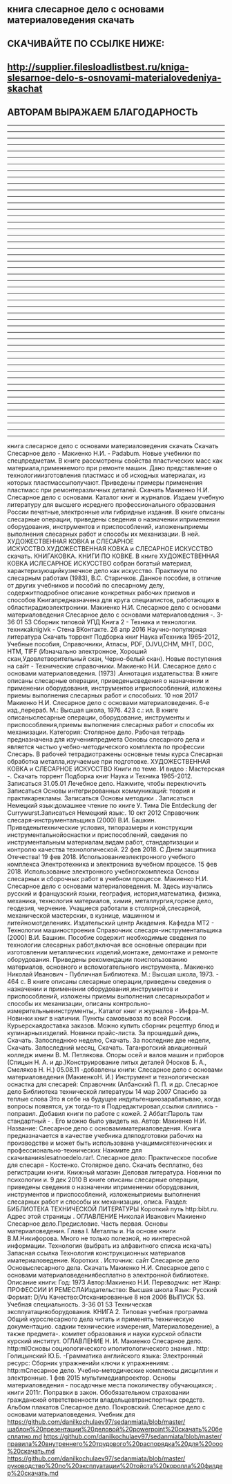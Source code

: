 книга слесарное дело с основами материаловедения скачать
--------------------------------------------------
СКАЧИВАЙТЕ ПО ССЫЛКЕ НИЖЕ:
--------------------------------------------------
http://supplier.filesloadlistbest.ru/kniga-slesarnoe-delo-s-osnovami-materialovedeniya-skachat
--------------------------------------------------
АВТОРАМ ВЫРАЖАЕМ БЛАГОДАРНОСТЬ
--------------------------------------------------
--------------------------------------------------
--------------------------------------------------
--------------------------------------------------
--------------------------------------------------
--------------------------------------------------
--------------------------------------------------
--------------------------------------------------
--------------------------------------------------
--------------------------------------------------
--------------------------------------------------
--------------------------------------------------
--------------------------------------------------
--------------------------------------------------
--------------------------------------------------
--------------------------------------------------
--------------------------------------------------
--------------------------------------------------
--------------------------------------------------
--------------------------------------------------
--------------------------------------------------
--------------------------------------------------
--------------------------------------------------
--------------------------------------------------
--------------------------------------------------
--------------------------------------------------
--------------------------------------------------
--------------------------------------------------
--------------------------------------------------
--------------------------------------------------
--------------------------------------------------
--------------------------------------------------
--------------------------------------------------
--------------------------------------------------
--------------------------------------------------
--------------------------------------------------
--------------------------------------------------
--------------------------------------------------
--------------------------------------------------
--------------------------------------------------
--------------------------------------------------
--------------------------------------------------
--------------------------------------------------
--------------------------------------------------
--------------------------------------------------
--------------------------------------------------
--------------------------------------------------
--------------------------------------------------
--------------------------------------------------
--------------------------------------------------
книга слесарное дело с основами материаловедения скачать Скачать Слесарное дело - Макиенко Н.И. - Padabum. Новые учебники по спецпредметам. В книге рассмотрены свойства пластических масс как материала,применяемого при ремонте машин. Дано представление о технологииизготовления пластмасс и об исходных материалах, из которых пластмассыполучают. Приведены примеры применения пластмасс при ремонтеразличных деталей. Скачать Макиенко Н.И.  Слесарное дело с основами. Каталог книг и журналов. Издаем учебную литературу для высшего исреднего профессионального образования России  печатные,электронные или гибридные издания. В книге описаны слесарные операции, приведены сведения о назначении иприменении оборудования, инструментов и приспособлений, изложеныприемы выполнения слесарных работ и способы их механизации. В ней. ХУДОЖЕСТВЕННАЯ КОВКА и СЛЕСАРНОЕ ИСКУССТВО.ХУДОЖЕСТВЕННАЯ КОВКА и СЛЕСАРНОЕ ИСКУССТВО скачать. КНИГАКОВКА. КНИГИ ПО КОВКЕ. В книге ХУДОЖЕСТВЕННАЯ КОВКА ИСЛЕСАРНОЕ ИСКУССТВО собран богатый материал, характеризующийкузнечное дело как искусство. Практикум по слесарным работам (1983), В.С. Старичков. Данное пособие, в отличие от других учебников и пособий по слесарному делу, содержитподробное описание конкретных рабочих приемов и способов  Книгапредназначена для круга специалистов, работающих в областирадиоэлектроники. Макиенко Н.И. Слесарное дело с основами материаловедения
Слесарное дело с основами материаловедения -. 3-36 01 53 Сборник типовой УПД Книга 2 - Техника и технологии. техникаknigivk - Стена  ВКонтакте. 26 апр 2016  Научно-популярная литература  Скачать торрент Подборка книг Наука иТехника 1965-2012, Учебные пособия, Справочники, Атласы, PDF, DJVU,CHM, MHT, DОС, HTM, TIFF (Изначально электронное, Хороший скан,Удовлетворительный скан, Черно-белый скан). Новые поступения на сайт - Технические справочники. Макиенко Н.И. Слесарное дело с основами материаловедения. (1973) .Аннотация издательства: В книге описаны слесарные операции, приведенысведения о назначении и применении оборудования, инструментов иприспособлений, изложены приемы выполнения слесарных работ и способыих. 10 ноя 2017  Макиенко Н.И. Слесарное дело с основами материаловедения. 6-е изд.,перераб.  М.: Высшая школа, 1976.  423 с.: ил. В книге описаныслесарные операции, оборудование, инструменты и приспособления,приемы выполнения слесарных работ и способы их механизации. Категория: Столярное дело. Рабочая тетрадь предназначена для изученияпредмета Основы слесарного дела и является частью учебно-методического комплекта по профессии Слесарь. В рабочей тетрадиотражены основные темы курса Слесарная обработка металла,изучаемые при подготовке. ХУДОЖЕСТВЕННАЯ КОВКА и СЛЕСАРНОЕ ИСКУССТВО
Книги по теме. И видео : Мастерская -. Скачать торрент Подборка книг Наука и Техника 1965-2012. Записаться 31.05.01 Лечебное дело. Нажмите, чтобы переключить Записаться Основы интегрированных коммуникаций: теория и практикарекламы. Записаться Основы методики . Записаться Немецкий язык:домашнее чтение по книге У. Тима Die Entdeckung der Currywurst.Записаться Немецкий язык:. 10 окт 2012  Справочник слесаря-инструментальщика (2000) В.И. Башкин. Приведенытехнические условия, типоразмеры и конструкции инструментальнойоснастки и приспособлений, сведения по инструментальным материалам,видам работ, стандартизации и контролю качества технологической. 22 фев 2018. С Днем защитника Отечества! 19 фев 2018. Использованиеэлектронного учебного комплекса Электротехника и электроника вучебном процессе. 15 фев 2018. Использование электронного учебногокомплекса Основы слесарных и сборочных работ в учебном процессе. Макиенко Н.И. Слесарное дело с основами материаловедения. М. Здесь изучались русский и французский языки, география, история,математика, физика, механика, технология материалов, химия, металлургия,горное дело, геодезия, черчение. Учащиеся работали в столярной,слесарной, механической мастерских, в кузнице, машинном и литейномотделениях. Издательский центр Академия. Кафедра МТ2 - Технологии машиностроения
Справочник слесаря-инструментальщика (2000) В.И. Башкин. Пособие содержит необходимые сведения по технологии слесарных работ,включая все основные операции при изготовлении металлических изделий,монтаже, демонтаже и ремонте оборудования. Приведены рекомендации поиспользованию материалов, основного и вспомогательного инструмента,. Макиенко Николай Иванович - Публичная Библиотека. М.: Высшая школа, 1973. - 464 с. В книге описаны слесарные операции,приведены сведения о назначении и применении оборудования,инструментов и приспособлений, изложены приемы выполнения слесарныхработ и способы их механизации, описаны контрольно-измерительныеинструменты,. Каталог книг и журналов - Инфра-М. Новинки книг в наличии. Пункты самовывоза по всей России. Курьерскаядоставка заказов. Можно купить сборник рецептур блюд и кулинарныхизделий.  Новинки прайс-листа. За прошедший день, Скачать. Запоследнюю неделю, Скачать. За последние две недели, Скачать. Запоследний месяц, Скачать. Таганрогский авиационный колледж имени В. М. Петлякова. Опоры осей и валов машин и приборов (Спицын Н. А. и др.)Конструирование литых деталей (Носков Б. А., Смеляков Н. Н.) 05.08.11 -добавлены книги: Слесарное дело с основами материаловедения (МакиенкоН. И.) Инструмент и технологическая оснастка для слесарей: Справочник (Албанский П. П. и др. Слесарное дело  Библиотека технической литературы
14 мар 2007  Спасибо за теплые слова Это я себе на будущее индульгенциюзарабатываю, когда вопросы появятся, уж тогда-то я Подредактировал,ссылки слиплись - поправил. Добавил книги по работе с кожей. 2 Аббат:Пароль там стандартный - . Его можно было увидеть на. Автор: Макиенко Н.И. Название: Слесарное дело с основамиматериаловедения.  Книга предназначается в качестве учебника дляподготовки рабочих на производстве и может быть использована учащимисятехнических и профессионально-технических  Нажмите для скачиванияslesatnoedelo.rar!. Слесарное дело: Практическое пособие для слесаря - Костенко. Столярное дело. Скачать бесплатно, без регистрации книги. Книжный магазин Деловая литература. Новинки по психологии и. 9 дек 2010  В книге описаны слесарные операции, приведены сведения о назначении иприменении оборудования, инструментов и приспособлений, изложеныприемы выполнения слесарных работ и способы их механизации, описа. Раздел: БИБЛИОТЕКА ТЕХНИЧЕСКОЙ ЛИТЕРАТУРЫ Короткий путь http:bibt.ru. Адрес этой страницы  . ОГЛАВЛЕНИЕ Николай Иванович Макиенко Слесарное дело.Предисловие. Часть первая. Основы материаловедения. Глава I. Металлы и. На основе книги В.М.Никифорова. Много не только полезной, но иинтересной информации. Технология  (выбрать из алфавитного списка искачать) Запасная ссылка  Технология конструкционных материалов иматериаловедение. Коротких . Источник: сайт Слесарное дело Основыслесарного дела. Скачать Макиенко Н.И.  Слесарное дело с основами материаловедениябесплатно в электронной библиотеке. Описание книги: Год: 1973 Автор:Макиенко Н.И. Переводчик: нет Жанр: ПРОФЕССИИ И РЕМЕСЛАИздательство: Высшая школа Язык: Русский Формат: DjVu Качество:Отсканированные
8 ноя 2006  ВЫПУСК 53. Учебная специальность. 3-36 01 53 Техническая эксплуатацияоборудования. КНИГА 2. Типовая учебная программа Общий курсслесарного дела  читать и применять техническую документацию.  садкии технические измерения, Материаловедение), а также предмета-. комитет образования и науки курской области курский институт. ОГЛАВЛЕНИЕ Н. И. Макиенко Слесарное дело. http:mlОсновы социологического иполитологического знания . http:  Голицынский Ю.Б. -Грамматика английского языка: Электронный ресурс: Сборник упражненийи ключи к упражнениям: . http:mСлесарное дело. Учебно-методические комплексы дисциплин и электронные. 1 фев 2015  мультимедиапроектор. Основы материаловедения - посадочные места поколичеству обучающихся; . книги 2011г. Поправки в закон. Обобязательном страховании гражданской ответственности владельцевтранспортных средств.  Альбом плакатов Слесарное дело. Покровский. Слесарное дело с основами материаловедения. Учебник для
https://github.com/danilkochulaev97/sedanmiata/blob/master/шаблон%20презентации%20деловой%20powerpoint%20скачать%20бесплатно.md
https://github.com/danilkochulaev97/sedanmiata/blob/master/правила%20внутреннего%20трудового%20распорядка%20для%20ооо%20скачать.md
https://github.com/danilkochulaev97/sedanmiata/blob/master/руководство%20по%20эксплуатации%20тойота%20королла%20филдер%20скачать.md